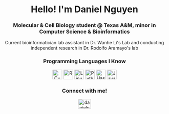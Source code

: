 <h1 align="center">Hello! I'm Daniel Nguyen</h1>
<h3 align="center">Molecular & Cell Biology student @ Texas A&M, minor in Computer Science & Bioinformatics</h3>
<p align="center">Current bioinformatician lab assistant in Dr. Wanhe Li's Lab and conducting independent research in Dr. Rodolfo Aramayo's lab</p>
<h3 align="center">Programming Languages I Know</h3>
<p align="center">
  <a href="https://en.wikipedia.org/wiki/C%2B%2B" target="_blank"><img src="https://img.shields.io/badge/C%2B%2B-00599C?style=flat-square&logo=c%2B%2B&logoColor=white" alt="C++" height="30" /></a>
  <a href="https://www.r-project.org/" target="_blank"><img src="https://img.shields.io/badge/R-276DC3?style=flat-square&logo=r&logoColor=white" alt="R" height="30" /></a>
  <a href="https://en.wikipedia.org/wiki/Linux" target="_blank"><img src="https://img.shields.io/badge/Linux-FCC624?style=flat-square&logo=linux&logoColor=black" alt="Linux" height="30" /></a>
  <a href="https://www.python.org/" target="_blank"><img src="https://img.shields.io/badge/Python-3776AB?style=flat-square&logo=python&logoColor=white" alt="Python" height="30" /></a>
  <a href="https://www.haskell.org/" target="_blank"><img src="https://img.shields.io/badge/Haskell-5D5D5D?style=flat-square&logo=haskell&logoColor=white" alt="Haskell" height="30" /></a>
  <a href="https://www.java.com/" target="_blank"><img src="https://img.shields.io/badge/Java-007396?style=flat-square&logo=java&logoColor=white" alt="Java" height="30" /></a>
</p>
<h3 align="center">Connect with me!</h3>
<p align="center">
  <a href="https://www.linkedin.com/in/danielnguyentamu/" target="blank"><img align="center" src="https://raw.githubusercontent.com/rahuldkjain/github-profile-readme-generator/master/src/images/icons/Social/linked-in-alt.svg" alt="danielnguyentamu" height="30" width="40" /></a>
</p>

